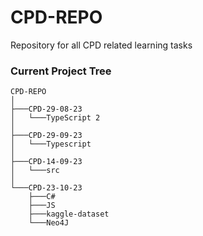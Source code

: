 # CPD-REPO
Repository for all CPD related learning tasks

### Current Project Tree

```
CPD-REPO
│
├───CPD-29-08-23
│   └───TypeScript 2
│
├───CPD-29-09-23
│   └───Typescript
│
├───CPD-14-09-23
│   └───src
│
└───CPD-23-10-23
    ├───C#
    ├───JS
    ├───kaggle-dataset
    └───Neo4J
```